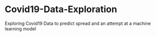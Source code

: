 # Covid19-Data-Exploration
Exploring Covid19 Data to predict spread and an attempt at a machine learning model
